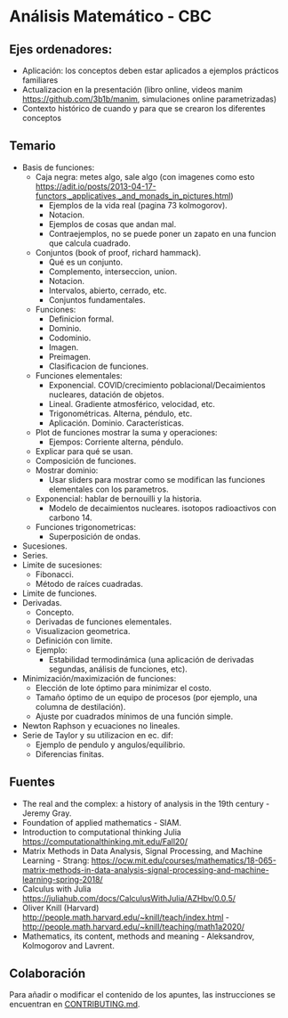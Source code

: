 # Análisis Matemático - CBC

## Ejes ordenadores:
- Aplicación: los conceptos deben estar aplicados a ejemplos prácticos familiares
- Actualizacion en la presentación (libro online, videos manim https://github.com/3b1b/manim, simulaciones online parametrizadas)
- Contexto histórico de cuando y para que se crearon los diferentes conceptos

## Temario

- Basis de funciones:
    - Caja negra: metes algo, sale algo (con imagenes como esto https://adit.io/posts/2013-04-17-functors,_applicatives,_and_monads_in_pictures.html)
        - Ejemplos de la vida real (pagina 73 kolmogorov).
        - Notacion.
        - Ejemplos de cosas que andan mal.
        - Contraejemplos, no se puede poner un zapato en una funcion que calcula cuadrado.
    - Conjuntos (book of proof, richard hammack).
        - Qué es un conjunto.
        - Complemento, interseccion, union.
        - Notacion.
        - Intervalos, abierto, cerrado, etc.
        - Conjuntos fundamentales.
    - Funciones:
        - Definicion formal.
        - Dominio.
        - Codominio.
        - Imagen.
        - Preimagen.
        - Clasificacion de funciones.
    - Funciones elementales:
      - Exponencial. COVID/crecimiento poblacional/Decaimientos nucleares, datación de objetos.
      - Lineal. Gradiente atmosférico, velocidad, etc.
      - Trigonométricas. Alterna, péndulo, etc.
      - Aplicación. Dominio. Características.
    - Plot de funciones mostrar la suma y operaciones:
        - Ejempos: Corriente alterna, péndulo.
    - Explicar para qué se usan.
    - Composición de funciones.
    - Mostrar dominio:
        - Usar sliders para mostrar como se modifican las funciones elementales con los parametros.
    - Exponencial: hablar de bernouilli y la historia.
        - Modelo de decaimientos nucleares. isotopos radioactivos con carbono 14.
    - Funciones trigonometricas:
        - Superposición de ondas.
- Sucesiones.
- Series.
- Limite de sucesiones:
    - Fibonacci.
    - Método de raíces cuadradas.
- Limite de funciones.
- Derivadas.
    - Concepto.
    - Derivadas de funciones elementales.
    - Visualizacion geometrica.
    - Definición con limite.
    - Ejemplo:
        - Estabilidad termodinámica (una aplicación de derivadas segundas, análisis de funciones, etc).
- Minimización/maximización de funciones:
    - Elección de lote óptimo para minimizar el costo.
    - Tamaño óptimo de un equipo de procesos (por ejemplo, una columna de destilación).
    - Ajuste por cuadrados mínimos de una función simple.
- Newton Raphson y ecuaciones no lineales.
- Serie de Taylor y su utilizacion en ec. dif:
    - Ejemplo de pendulo y angulos/equilibrio.
    - Diferencias finitas.

## Fuentes

- The real and the complex: a history of analysis in the 19th century - Jeremy Gray.
- Foundation of applied mathematics - SIAM.
- Introduction to computational thinking Julia https://computationalthinking.mit.edu/Fall20/
- Matrix Methods in Data Analysis, Signal Processing, and Machine Learning - Strang: https://ocw.mit.edu/courses/mathematics/18-065-matrix-methods-in-data-analysis-signal-processing-and-machine-learning-spring-2018/
- Calculus with Julia https://juliahub.com/docs/CalculusWithJulia/AZHbv/0.0.5/
- Oliver Knill (Harvard) http://people.math.harvard.edu/~knill/teach/index.html - http://people.math.harvard.edu/~knill/teaching/math1a2020/
- Mathematics, its content, methods and meaning - Aleksandrov, Kolmogorov and Lavrent.

## Colaboración

Para añadir o modificar el contenido de los apuntes, las instrucciones se encuentran en [CONTRIBUTING.md](CONTRIBUTING.md).
